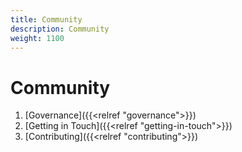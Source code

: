 ```yaml
---
title: Community
description: Community
weight: 1100
---
```

# Community

1. [Governance]({{<relref "governance">}})
1. [Getting in Touch]({{<relref "getting-in-touch">}})
1. [Contributing]({{<relref "contributing">}})

